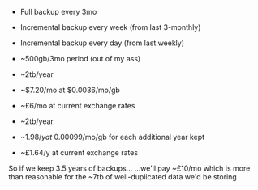 - Full backup every 3mo
- Incremental backup every week (from last 3-monthly)
- Incremental backup every day (from last weekly)

- ~500gb/3mo period (out of my ass)
- ~2tb/year
- ~$7.20/mo at $0.0036/mo/gb
- ~£6/mo at current exchange rates

- ~2tb/year
- ~$1.98/y at ~$0.00099/mo/gb for each additional year kept
- ~£1.64/y at current exchange rates

So if we keep 3.5 years of backups...
...we'll pay ~£10/mo which is more than reasonable for the ~7tb of
well-duplicated data we'd be storing
